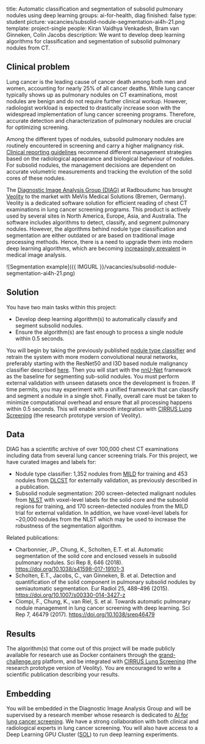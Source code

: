 title: Automatic classification and segmentation of subsolid pulmonary nodules using deep learning
groups: ai-for-health, diag
finished: false
type: student
picture: vacancies/subsolid-nodule-segmentation-ai4h-21.png
template: project-single
people: Kiran Vaidhya Venkadesh, Bram van Ginneken, Colin Jacobs
description: We want to develop deep learning algorithms for classification and segmentation of subsolid pulmonary nodules from CT.

## Clinical problem
Lung cancer is the leading cause of cancer death among both men and women, accounting for nearly 25% of all cancer deaths. While lung cancer typically shows up as pulmonary nodules on CT examinations, most nodules are benign and do not require further clinical workup. However, radiologist workload is expected to drastically increase soon with the widespread implementation of lung cancer screening programs. Therefore, accurate detection and characterization of pulmonary nodules are crucial for optimizing screening. 

Among the different types of nodules, subsolid pulmonary nodules are routinely encountered in screening and carry a higher malignancy risk. [Clinical reporting guidelines](https://www.acr.org/Clinical-Resources/Reporting-and-Data-Systems/Lung-Rads) recommend different management strategies based on the radiological appearance and biological behaviour of nodules. For subsolid nodules, the management decisions are dependent on accurate volumetric measurements and tracking the evolution of the solid cores of these nodules. 

The [Diagnostic Image Analysis Group (DIAG)](https://www.diagnijmegen.nl/) at Radboudumc has brought [Veolity](https://www.veolity.com/) to the market with MeVis Medical Solutions (Bremen, Germany). Veolity is a dedicated software solution for efficient reading of chest CT examinations in lung cancer screening programs. This product is actively used by several sites in North America, Europe, Asia, and Australia. The software includes algorithms to detect, classify, and segment pulmonary nodules. However, the algorithms behind nodule type classification and segmentation are either outdated or are based on traditional image processing methods. Hence, there is a need to upgrade them into modern deep learning algorithms, which are becoming [increasingly prevalent](https://www.sciencedirect.com/science/article/pii/S1361841517301135?via%3Dihub) in medical image analysis.

![Segmentation example]({{ IMGURL }}/vacancies/subsolid-nodule-segmentation-ai4h-21.png)

## Solution
You have two main tasks within this project:
- Develop deep learning algorithm(s) to automatically classify and segment subsolid nodules.
- Ensure the algorithm(s) are fast enough to process a single nodule within 0.5 seconds.

You will begin by taking the previously published [nodule type classifier](https://www.nature.com/articles/srep46479) and retrain the system with more modern convolutional neural networks, preferably starting with the ResNet50 and I3D based nodule malignancy classifier described [here](https://pubs.rsna.org/doi/full/10.1148/radiol.2021204433). Then you will start with the [nnU-Net](https://www.nature.com/articles/s41592-020-01008-z) framework as the baseline for segmenting sub-solid nodules. You must perform external validation with unseen datasets once the development is frozen. If time permits, you may experiment with a unified framework that can classify and segment a nodule in a single shot. Finally, overall care must be taken to minimize computational overhead and ensure that all processing happens within 0.5 seconds. This will enable smooth integration with [CIRRUS Lung Screening](https://www.diagnijmegen.nl/software/cirruslungs/) (the research prototype version of Veolity).

## Data
DIAG has a scientific archive of over 100,000 chest CT examinations including data from several lung cancer screening trials. For this project, we have curated images and labels for:
- Nodule type classifier: 1,352 nodules from [MILD](https://www.ncbi.nlm.nih.gov/pmc/articles/PMC6637372/) for training and 453 nodules from [DLCST](https://pubmed.ncbi.nlm.nih.gov/26485620/) for externally validation, as previously described in a publication. 
- Subsolid nodule segmentation: 200 screen-detected malignant nodules from [NLST](https://www.nature.com/articles/srep46479) with voxel-level labels for the solid-core and the subsolid regions for training, and 170 screen-detected nodules from the MILD trial for external validation. In addition, we have voxel-level labels for ~20,000 nodules from the NLST which may be used to increase the robustness of the segmentation algorithm.

Related publications:
- Charbonnier, JP., Chung, K., Scholten, E.T. et al. Automatic segmentation of the solid core and enclosed vessels in subsolid pulmonary nodules. Sci Rep 8, 646 (2018). https://doi.org/10.1038/s41598-017-19101-3
- Scholten, E.T., Jacobs, C., van Ginneken, B. et al. Detection and quantification of the solid component in pulmonary subsolid nodules by semiautomatic segmentation. Eur Radiol 25, 488–496 (2015). https://doi.org/10.1007/s00330-014-3427-z
- Ciompi, F., Chung, K., van Riel, S. et al. Towards automatic pulmonary nodule management in lung cancer screening with deep learning. Sci Rep 7, 46479 (2017). https://doi.org/10.1038/srep46479
	
## Results
The algorithm(s) that come out of this project will be made publicly available for research use as Docker containers through the [grand-challenge.org](https://grand-challenge.org/algorithms/) platform, and be integrated with [CIRRUS Lung Screening](https://www.diagnijmegen.nl/software/cirruslungs/) (the research prototype version of Veolity). You are encouraged to write a scientific publication describing your results.

## Embedding
You will be embedded in the Diagnostic Image Analysis Group and will be supervised by a research member whose research is dedicated to [AI for lung cancer screening](https://www.diagnijmegen.nl/projects/lung-cancer-screening/). We have a strong collaboration with both clinical and radiological experts in lung cancer screening. You will also have access to a Deep Learning GPU Cluster ([SOL](https://www.diagnijmegen.nl/software/sol/)) to run deep learning experiments.
